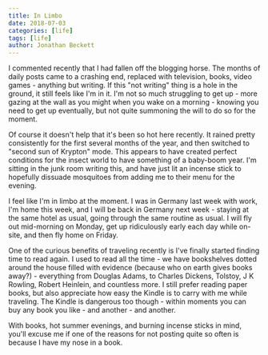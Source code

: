 ```yaml
---
title: In Limbo
date: 2018-07-03
categories: [life]
tags: [life]
author: Jonathan Beckett
---
```


I commented recently that I had fallen off the blogging horse. The months of daily posts came to a crashing end, replaced with television, books, video games - anything but writing. If this "not writing" thing is a hole in the ground, it still feels like I'm in it. I'm not so much struggling to get up - more gazing at the wall as you might when you wake on a morning - knowing you need to get up eventually, but not quite summoning the will to do so for the moment.

Of course it doesn't help that it's been so hot here recently. It rained pretty consistently for the first several months of the year, and then switched to "second sun of Krypton" mode. This appears to have created perfect conditions for the insect world to have something of a baby-boom year. I'm sitting in the junk room writing this, and have just lit an incense stick to hopefully dissuade mosquitoes from adding me to their menu for the evening.

I feel like I'm in limbo at the moment. I was in Germany last week with work, I'm home this week, and I will be back in Germany next week - staying at the same hotel as usual, going through the same routine as usual. I will fly out mid-morning on Monday, get up ridiculously early each day while on-site, and then fly home on Friday.

One of the curious benefits of traveling recently is I've finally started finding time to read again. I used to read all the time - we have bookshelves dotted around the house filled with evidence (because who on earth gives books away?) - everything from Douglas Adams, to Charles Dickens, Tolstoy, J K Rowling, Robert Heinlein, and countless more. I still prefer reading paper books, but also appreciate how easy the Kindle is to carry with me while traveling. The Kindle is dangerous too though - within moments you can buy any book you like - and another - and another.

With books, hot summer evenings, and burning incense sticks in mind, you'll excuse me if one of the reasons for not posting quite so often is because I have my nose in a book.